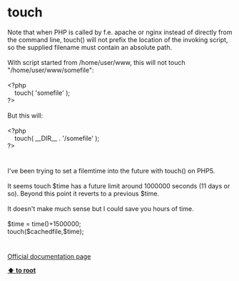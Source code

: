 # touch




<div class="phpcode"><span class="html">
Note that when PHP is called by f.e. apache or nginx instead of directly from the command line, touch() will not prefix the location of the invoking script, so the supplied filename must contain an absolute path.<br><br>With script started from /home/user/www, this will not touch &quot;/home/user/www/somefile&quot;:<br><br><span class="default">&lt;?php<br>&#xA0; &#xA0; touch</span><span class="keyword">( </span><span class="string">&apos;somefile&apos; </span><span class="keyword">);<br></span><span class="default">?&gt;<br></span><br>But this will:<br><br><span class="default">&lt;?php<br>&#xA0; &#xA0; touch</span><span class="keyword">( </span><span class="default">__DIR__ </span><span class="keyword">. </span><span class="string">&apos;/somefile&apos; </span><span class="keyword">);<br></span><span class="default">?&gt;</span>
</span>
</div>
  

#


<div class="phpcode"><span class="html">
I&apos;ve been trying to set a filemtime into the future with touch() on PHP5.<br><br>It seems touch $time has a future limit around 1000000 seconds (11 days or so). Beyond this point it reverts to a previous $time.<br><br>It doesn&apos;t make much sense but I could save you hours of time.<br><br>$time = time()+1500000;<br>touch($cachedfile,$time);</span>
</div>
  

#

[Official documentation page](https://www.php.net/manual/en/function.touch.php)

**[⬆ to root](/)**